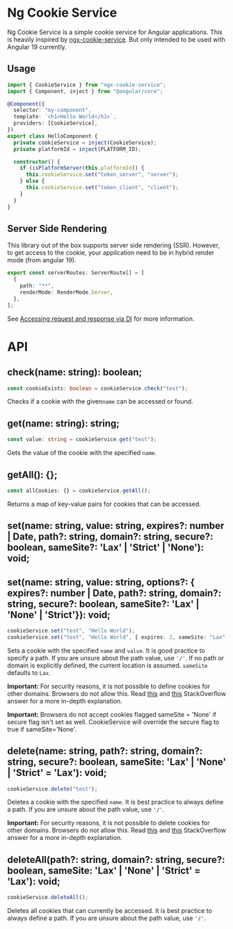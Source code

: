 # Ng Cookie Service

Ng Cookie Service is a simple cookie service for Angular applications.
This is heavily inspired by [ngx-cookie-service](https://github.com/stevermeister/ngx-cookie-service).
But only intended to be used with Angular 19 currently.

## Usage

```typescript
import { CookieService } from "ngx-cookie-service";
import { Component, inject } from "@angular/core";

@Component({
  selector: "my-component",
  template: `<h1>Hello World</h1>`,
  providers: [CookieService],
})
export class HelloComponent {
  private cookieService = inject(CookieService);
  private platformId = inject(PLATFORM_ID);

  constructor() {
    if (isPlatformServer(this.platformId)) {
      this.cookieService.set("token_server", "server");
    } else {
      this.cookieService.set("token_client", "client");
    }
  }
}
```

## Server Side Rendering

This library out of the box supports server side rendering (SSR).
However, to get access to the cookie, your appilcation need to be in hybrid render mode (from angular 19).

```ts
export const serverRoutes: ServerRoute[] = [
  {
    path: "**",
    renderMode: RenderMode.Server,
  },
];
```

See [Accessing request and response via DI](https://angular.dev/guide/hybrid-rendering#accessing-request-and-response-via-di) for more information.

# API

## check(name: string): boolean;

```typescript
const cookieExists: boolean = cookieService.check("test");
```

Checks if a cookie with the given`name` can be accessed or found.

## get(name: string): string;

```typescript
const value: string = cookieService.get("test");
```

Gets the value of the cookie with the specified `name`.

## getAll(): {};

```typescript
const allCookies: {} = cookieService.getAll();
```

Returns a map of key-value pairs for cookies that can be accessed.

## set(name: string, value: string, expires?: number | Date, path?: string, domain?: string, secure?: boolean, sameSite?: 'Lax' | 'Strict' | 'None'): void;

## set(name: string, value: string, options?: { expires?: number | Date, path?: string, domain?: string, secure?: boolean, sameSite?: 'Lax' | 'None' | 'Strict'}): void;

```typescript
cookieService.set("test", "Hello World");
cookieService.set("test", "Hello World", { expires: 2, sameSite: "Lax" });
```

Sets a cookie with the specified `name` and `value`. It is good practice to specify a path. If you are unsure about the
path value, use `'/'`. If no path or domain is explicitly defined, the current location is assumed. `sameSite` defaults
to `Lax`.

**Important:** For security reasons, it is not possible to define cookies for other domains. Browsers do not allow this.
Read [this](https://stackoverflow.com/a/1063760) and [this](https://stackoverflow.com/a/17777005/1007003) StackOverflow
answer for a more in-depth explanation.

**Important:** Browsers do not accept cookies flagged sameSite = 'None' if secure flag isn't set as well. CookieService
will override the secure flag to true if sameSite='None'.

## delete(name: string, path?: string, domain?: string, secure?: boolean, sameSite: 'Lax' | 'None' | 'Strict' = 'Lax'): void;

```typescript
cookieService.delete("test");
```

Deletes a cookie with the specified `name`. It is best practice to always define a path. If you are unsure about the
path value, use `'/'`.

**Important:** For security reasons, it is not possible to delete cookies for other domains. Browsers do not allow this.
Read [this](https://stackoverflow.com/a/1063760) and [this](https://stackoverflow.com/a/17777005/1007003) StackOverflow
answer for a more in-depth explanation.

## deleteAll(path?: string, domain?: string, secure?: boolean, sameSite: 'Lax' | 'None' | 'Strict' = 'Lax'): void;

```typescript
cookieService.deleteAll();
```

Deletes all cookies that can currently be accessed. It is best practice to always define a path. If you are unsure about
the path value, use `'/'`.
